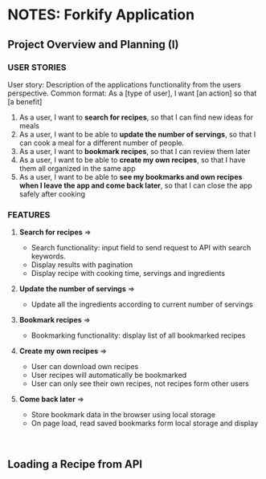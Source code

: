 # NOTES: Forkify Application

## Project Overview and Planning (I)

### USER STORIES

User story: Description of the applications functionality from the users perspective.
Common format: As a [type of user], I want [an action] so that [a benefit]

1. As a user, I want to **search for recipes**, so that I can find new ideas for meals
2. As a user, I want to be able to **update the number of servings**, so that I can cook a meal for a different number of people.
3. As a user, I want to **bookmark recipes**, so that I can review them later
4. As a user, I want to be able to **create my own recipes**, so that I have them all organized in the same app
5. As a user, I want to be able to **see my bookmarks and own recipes when I leave the app and come back later**, so that I can close the app safely after cooking

### FEATURES

1. **Search for recipes** =>

   - Search functionality: input field to send request to API with search keywords.
   - Display results with pagination
   - Display recipe with cooking time, servings and ingredients

1. **Update the number of servings** =>

   - Update all the ingredients according to current number of servings

1. **Bookmark recipes** =>

   - Bookmarking functionality: display list of all bookmarked recipes

1. **Create my own recipes** =>

   - User can download own recipes
   - User recipes will automatically be bookmarked
   - User can only see their own recipes, not recipes form other users

1. **Come back later** =>
   - Store bookmark data in the browser using local storage
   - On page load, read saved bookmarks form local storage and display

<br />

## Loading a Recipe from API
